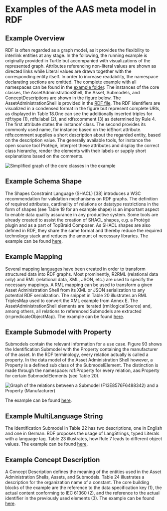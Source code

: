 # Examples of the AAS meta model in RDF

##	Example Overview
RDF is often regarded as a graph model, as it provides the flexibility to interlink entities at any stage. In the following, the running example is originally provided in Turtle but accompanied with visualizations of the represented graph. Attributes referencing non-literal values are shown as directed links while Literal values are drawn together with the corresponding entity itself. In order to increase readability, the namespace declarating sections  are omitted. The complete example with all namespaces can be found in the [example folder](examples). The instances of the core classes, the AssetAdministrationShell, the Asset, Submodels, and ConceptDescriptions are shown in the figure below. The AssetAdministrationShell is provided in the [RDF file](rdf-ontology.ttl). The RDF identifiers are visualized in a condensed format in the figure but represent complete URIs, as displayed in Table 18.One can see the additionally inserted triples for rdf:type (1), rdfs:label (2), and rdfs:comment (3) as determined by Rule 4. The first attribute states the instance’ class. The second provides its commonly used name, for instance based on the idShort attribute.  rdfs:comment supplies a short description about the regarded entity, based on the description value. The generally available tools, for instance the open source tool Protégé, interpret these attributes and display the correct class hierarchy, render the elements with their labels or supply short explanations based on the comments.

![Simplified graph of the core classes in the example](https://user-images.githubusercontent.com/1814815/147125320-3f8486d0-6269-48b6-b1ae-645db7a0bf33.png)

## Example Schema Shape
The Shapes Constraint Language (SHACL) [38] introduces a W3C recommendation for validation mechanisms on RDF graphs. The definition of required attributes, cardinality of relations or datatype restrictions in the form of shapes (see Table 19 for an example shape) is an important aspect to enable data quality assurance in any productive system. Some tools are already created to assist the creation of SHACL shapes, e.g. a Protégé plugin and as a part of TopBraid Composer. As SHACL shapes are also defined in RDF, they share the same format and thereby reduce the required technology stack and reduces the amount of necessary libraries.
The example can be found [here](example.rdf).

##	Example Mapping
Several mapping languages have been created in order to transform structured data into RDF graphs. Most prominently, R2RML (relational data only) and RML (relational data, XML, JSON, etc.) are used to specify the necessary mappings. A RML mapping can be used to transform a given Asset Administration Shell from its XML or JSON serialization to any potential RDF serialization. The snippet in Table 20 illustrates an RML TriplesMap used to convert the XML example from Annex E. The AssetAdministrationShell elements are iterated (rml:logicalSource) and, among others, all relations to referenced Submodels are extracted (rr:predicateObjectMap).
The example can be found [here](example.rdf).

##	Example Submodel with Property
Submodels contain the relevant information for a use case. Figure 93 shows the Identification Submodel with the Property containing the manufacturer of the asset. In the RDF terminology, every relation actually is called a property. In the data model of the Asset Administration Shell however, a Property is a defined sub class of the SubmodelElement. The distinction is made through the namespace: rdf:Property for every relation, aas:Property for certain SubmodelElements (see Table 20).

![Graph of the relations between a Submodel (F13E8576F6488342) and a Property (Manufacturer)](https://user-images.githubusercontent.com/1814815/147669163-c0147930-204c-40ed-aa32-9773795cb19d.png)

The example can be found [here](example.rdf).

##	Example MultiLanguage String
The Identification Submodel in Table 22 has two descriptions, one in English and one in German. RDF proposes the usage of LangStrings, typed Literals with a language tag. Table 23 illustrates, how Rule 7 leads to different object values.
The example can be found [here](example.rdf).

##	Example Concept Description
A Concept Description defines the meaning of the entities used in the Asset Administration Shells, Assets, and Submodels. Table 24 illustrates a description for the organization name of a constant. The core building blocks of the example are the reference to the data specification key (1), the actual content conforming to IEC 61360 (2), and the reference to the actual identifier in the previously used elements (3).
The example can be found [here](example.rdf).
